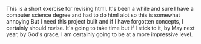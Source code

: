 This is a short exercise for revising html. It's been a while and sure I have 
a computer science degree and had to do html alot so this is somewhat annoying
But I need this project built and if I have forgotten concepts, I certainly 
should revise. It's going to take time but if I stick to it, by May next year,
by God's grace, I am certainly going to be at a more impressive level.
